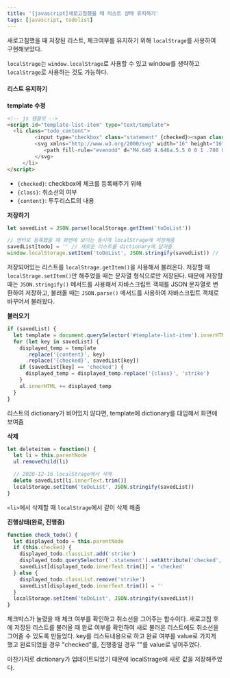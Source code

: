 ```yaml
---
title: '[javascript]새로고침했을 때 리스트 상태 유지하기'
tags: [javascript, todolist]
---
```


새로고침했을 때 저장된 리스트, 체크여부를 유지하기 위해 `localStrage`를 사용하여 구현해보았다.

`localStrage`는 `window.localStrage`로 사용할 수 있고 window를 생략하고 `localStrage`로 사용하는 것도 가능하다.

#### 리스트 유지하기

**template 수정**

```html
<!-- js 템플릿 -->
<script id="template-list-item" type="text/template">
  <li class="todo_content">
         <input type="checkbox" class="statement" {checked}><span class="displayed_todo {class}">{content}</span>
         <svg xmlns="http://www.w3.org/2000/svg" width="16" height="16" fill="currentColor" class="bi bi-x" viewBox="0 0 16 16">
         	<path fill-rule="evenodd" d="M4.646 4.646a.5.5 0 0 1 .708 0L8 7.293l2.646-2.647a.5.5 0 0 1 .708.708L8.707 8l2.647 2.646a.5.5 0 0 1-.708.708L8 8.707l-2.646 2.647a.5.5 0 0 1-.708-.708L7.293 8 4.646 5.354a.5.5 0 0 1 0-.708z"/>
         </svg>
     </li>
</script>
```

- `{checked}`: checkbox에 체크를 등록해주기 위해
- `{class}`: 취소선의 여부
- `{content}`: 투두리스트의 내용

**저장하기**

```javascript
let savedList = JSON.parse(localStorage.getItem('toDoList'))

// 엔터로 등록했을 때 화면에 보이는 동시에 localStrage에 저장해줌
savedList[todo] = '' // 새로운 리스트를 dictionary에 담아줌
window.localStorage.setItem('toDoList', JSON.stringify(savedList)) // 업데이트된 dictionary를 localStrage에 새로 저장해줌
```

저장되어있는 리스트를 `localStrage.getItem()`을 사용해서 불러온다. 저장할 때 `localStrage.setItem()`만 해주었을 때는 문자열 형식으로만 저장된다. 때문에 저장할 때는 `JSON.stringify()` 메서드를 사용해서 자바스크립트 객체를 JSON 문자열로 변환하여 저장하고, 불러올 때는 `JSON.parse()` 메서드를 사용하여 자바스크립트 객체로 바꾸어서 불러왔다.

**불러오기**

```javascript
if (savedList) {
  let template = document.querySelector('#template-list-item').innerHTML
  for (let key in savedList) {
    displayed_temp = template
      .replace('{content}', key)
      .replace('{checked}', savedList[key])
    if (savedList[key] == 'checked') {
      displayed_temp = displayed_temp.replace('{class}', 'strike')
    }
    ul.innerHTML += displayed_temp
  }
}
```

리스트의 dictionary가 비어있지 않다면, template에 dictionary를 대입해서 화면에 보여줌

**삭제**

```javascript
let deleteitem = function() {
  let li = this.parentNode
  ul.removeChild(li)

  // 2020-12-16 localStrage에서 삭제
  delete savedList[li.innerText.trim()]
  localStorage.setItem('toDoList', JSON.stringify(savedList))
}
```

`<li>`에서 삭제할 때 `localStrage`에서 같이 삭제 해줌

**진행상태(완료, 진행중)**

```javascript
function check_todo() {
  let displayed_todo = this.parentNode
  if (this.checked) {
    displayed_todo.classList.add('strike')
    displayed_todo.querySelector('.statement').setAttribute('checked', true)
    savedList[displayed_todo.innerText.trim()] = 'checked'
  } else {
    displayed_todo.classList.remove('strike')
    savedList[displayed_todo.innerText.trim()] = ''
  }
  localStorage.setItem('toDoList', JSON.stringify(savedList))
}
```

체크박스가 눌렸을 때 체크 여부를 확인하고 취소선을 그어주는 함수이다. 새로고침 후에 저장된 리스트를 불러올 때 완료 여부를 확인하여 새로 불러온 리스트에도 취소선을 그어줄 수 있도록 만들었다. key를 리스트내용으로 하고 완료 여부를 value로 가지게 했고 완료되었을 경우 "checked"를, 진행중일 경우 ""를 value로 넣어주었다.

마찬가지로 dictionary가 업데이트되었기 때문에 localStrage에 새로 값을 저장해주었다.

